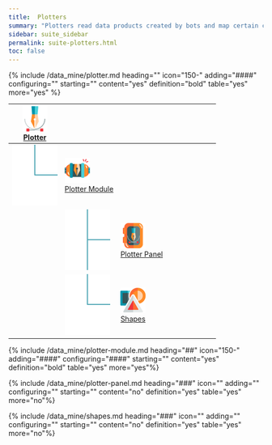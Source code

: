 ```yaml
---
title:  Plotters
summary: "Plotters read data products created by bots and map certain coordinate points to use them as vertices for polygons, which are assigned styles to create graphic representations of the underlying data."
sidebar: suite_sidebar
permalink: suite-plotters.html
toc: false
---
```


{% include /data_mine/plotter.md heading="" icon="150-" adding="####" configuring="" starting="" content="yes" definition="bold" table="yes" more="yes" %}

<table class='hierarchyTable'><thead><tr><th><a href='#plotter' data-toggle='tooltip' data-original-title='{{site.data.data_mine.plotter}}'><img src='images/icons/plotter.png' /><br />Plotter</a></th><th></th><th></th><th></th><th></th><th></th><th></th><th></th><th></th><th></th></tr></thead><tbody>
<tr><td><img src='images/icons/tree-connector-elbow.png' /></td><td><a href='#plotter-module' data-toggle='tooltip' data-original-title='{{site.data.data_mine.plotter_module}}'><img src='images/icons/plotter-module.png' /><br />Plotter Module</a></td><td></td><td></td><td></td><td></td><td></td><td></td><td></td></tr>
<tr><td></td><td><img src='images/icons/tree-connector-fork.png' /></td><td><a href='#plotter-panel' data-toggle='tooltip' data-original-title='{{site.data.data_mine.plotter_panel}}'><img src='images/icons/plotter-panel.png' /><br />Plotter Panel</a></td><td></td><td></td><td></td><td></td><td></td><td></td></tr>
<tr><td></td><td><img src='images/icons/tree-connector-elbow.png' /></td><td><a href='#shapes' data-toggle='tooltip' data-original-title='{{site.data.data_mine.shapes}}'><img src='images/icons/shapes.png' /><br />Shapes</a></td><td></td><td></td><td></td><td></td><td></td><td></td></tr></tbody></table>


{% include /data_mine/plotter-module.md heading="##" icon="150-" adding="####" configuring="####" starting="" content="yes" definition="bold" table="yes" more="yes"%}

{% include /data_mine/plotter-panel.md heading="###" icon="" adding="" configuring="" starting="" content="no" definition="yes" table="yes" more="no"%}

{% include /data_mine/shapes.md heading="###" icon="" adding="" configuring="" starting="" content="no" definition="yes" table="yes" more="no"%}
